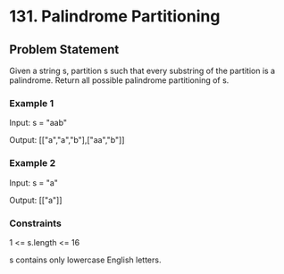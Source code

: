 # 131. Palindrome Partitioning

## Problem Statement

Given a string s, partition s such that every substring of the partition is a palindrome. Return all possible palindrome partitioning of s.

### Example 1

Input: s = "aab"

Output: [["a","a","b"],["aa","b"]]

### Example 2

Input: s = "a"

Output: [["a"]]

### Constraints

1 <= s.length <= 16

s contains only lowercase English letters.
